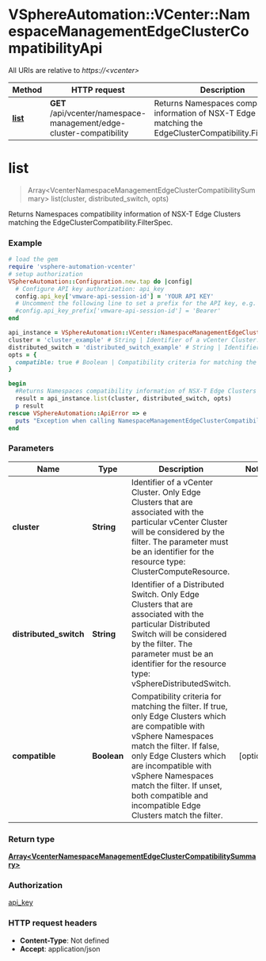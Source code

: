 # VSphereAutomation::VCenter::NamespaceManagementEdgeClusterCompatibilityApi

All URIs are relative to *https://&lt;vcenter&gt;*

Method | HTTP request | Description
------------- | ------------- | -------------
[**list**](NamespaceManagementEdgeClusterCompatibilityApi.md#list) | **GET** /api/vcenter/namespace-management/edge-cluster-compatibility | Returns Namespaces compatibility information of NSX-T Edge Clusters matching the EdgeClusterCompatibility.FilterSpec.


# **list**
> Array&lt;VcenterNamespaceManagementEdgeClusterCompatibilitySummary&gt; list(cluster, distributed_switch, opts)

Returns Namespaces compatibility information of NSX-T Edge Clusters matching the EdgeClusterCompatibility.FilterSpec.

### Example
```ruby
# load the gem
require 'vsphere-automation-vcenter'
# setup authorization
VSphereAutomation::Configuration.new.tap do |config|
  # Configure API key authorization: api_key
  config.api_key['vmware-api-session-id'] = 'YOUR API KEY'
  # Uncomment the following line to set a prefix for the API key, e.g. 'Bearer' (defaults to nil)
  #config.api_key_prefix['vmware-api-session-id'] = 'Bearer'
end

api_instance = VSphereAutomation::VCenter::NamespaceManagementEdgeClusterCompatibilityApi.new
cluster = 'cluster_example' # String | Identifier of a vCenter Cluster. Only Edge Clusters that are associated with the particular vCenter Cluster will be considered by the filter. The parameter must be an identifier for the resource type: ClusterComputeResource.
distributed_switch = 'distributed_switch_example' # String | Identifier of a Distributed Switch. Only Edge Clusters that are associated with the particular Distributed Switch will be considered by the filter. The parameter must be an identifier for the resource type: vSphereDistributedSwitch.
opts = {
  compatible: true # Boolean | Compatibility criteria for matching the filter. If true, only Edge Clusters which are compatible with vSphere Namespaces match the filter. If false, only Edge Clusters which are incompatible with vSphere Namespaces match the filter. If unset, both compatible and incompatible Edge Clusters match the filter.
}

begin
  #Returns Namespaces compatibility information of NSX-T Edge Clusters matching the EdgeClusterCompatibility.FilterSpec.
  result = api_instance.list(cluster, distributed_switch, opts)
  p result
rescue VSphereAutomation::ApiError => e
  puts "Exception when calling NamespaceManagementEdgeClusterCompatibilityApi->list: #{e}"
end
```

### Parameters

Name | Type | Description  | Notes
------------- | ------------- | ------------- | -------------
 **cluster** | **String**| Identifier of a vCenter Cluster. Only Edge Clusters that are associated with the particular vCenter Cluster will be considered by the filter. The parameter must be an identifier for the resource type: ClusterComputeResource. | 
 **distributed_switch** | **String**| Identifier of a Distributed Switch. Only Edge Clusters that are associated with the particular Distributed Switch will be considered by the filter. The parameter must be an identifier for the resource type: vSphereDistributedSwitch. | 
 **compatible** | **Boolean**| Compatibility criteria for matching the filter. If true, only Edge Clusters which are compatible with vSphere Namespaces match the filter. If false, only Edge Clusters which are incompatible with vSphere Namespaces match the filter. If unset, both compatible and incompatible Edge Clusters match the filter. | [optional] 

### Return type

[**Array&lt;VcenterNamespaceManagementEdgeClusterCompatibilitySummary&gt;**](VcenterNamespaceManagementEdgeClusterCompatibilitySummary.md)

### Authorization

[api_key](../README.md#api_key)

### HTTP request headers

 - **Content-Type**: Not defined
 - **Accept**: application/json



